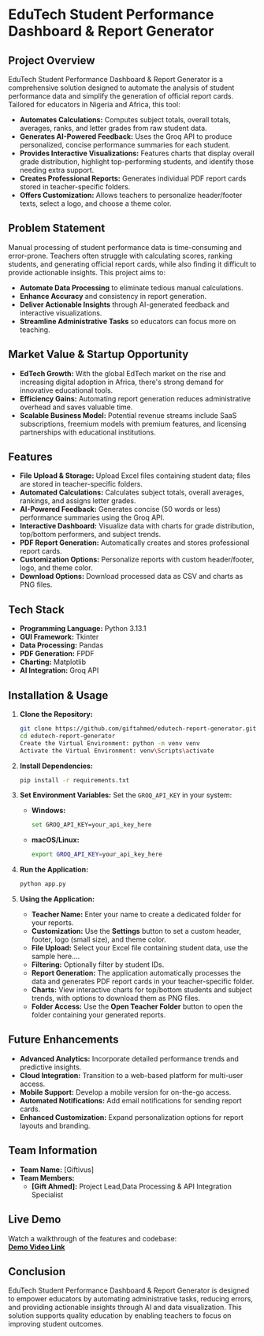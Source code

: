 # EduTech Student Performance Dashboard & Report Generator

## Project Overview

EduTech Student Performance Dashboard & Report Generator is a comprehensive solution designed to automate the analysis of student performance data and simplify the generation of official report cards. Tailored for educators in Nigeria and Africa, this tool:
- **Automates Calculations:** Computes subject totals, overall totals, averages, ranks, and letter grades from raw student data.
- **Generates AI-Powered Feedback:** Uses the Groq API to produce personalized, concise performance summaries for each student.
- **Provides Interactive Visualizations:** Features charts that display overall grade distribution, highlight top-performing students, and identify those needing extra support.
- **Creates Professional Reports:** Generates individual PDF report cards stored in teacher-specific folders.
- **Offers Customization:** Allows teachers to personalize header/footer texts, select a logo, and choose a theme color.

## Problem Statement

Manual processing of student performance data is time-consuming and error-prone. Teachers often struggle with calculating scores, ranking students, and generating official report cards, while also finding it difficult to provide actionable insights. This project aims to:
- **Automate Data Processing** to eliminate tedious manual calculations.
- **Enhance Accuracy** and consistency in report generation.
- **Deliver Actionable Insights** through AI-generated feedback and interactive visualizations.
- **Streamline Administrative Tasks** so educators can focus more on teaching.

## Market Value & Startup Opportunity

- **EdTech Growth:** With the global EdTech market on the rise and increasing digital adoption in Africa, there's strong demand for innovative educational tools.
- **Efficiency Gains:** Automating report generation reduces administrative overhead and saves valuable time.
- **Scalable Business Model:** Potential revenue streams include SaaS subscriptions, freemium models with premium features, and licensing partnerships with educational institutions.

## Features

- **File Upload & Storage:** Upload Excel files containing student data; files are stored in teacher-specific folders.
- **Automated Calculations:** Calculates subject totals, overall averages, rankings, and assigns letter grades.
- **AI-Powered Feedback:** Generates concise (50 words or less) performance summaries using the Groq API.
- **Interactive Dashboard:** Visualize data with charts for grade distribution, top/bottom performers, and subject trends.
- **PDF Report Generation:** Automatically creates and stores professional report cards.
- **Customization Options:** Personalize reports with custom header/footer, logo, and theme color.
- **Download Options:** Download processed data as CSV and charts as PNG files.

## Tech Stack

- **Programming Language:** Python 3.13.1
- **GUI Framework:** Tkinter
- **Data Processing:** Pandas
- **PDF Generation:** FPDF
- **Charting:** Matplotlib
- **AI Integration:** Groq API

## Installation & Usage

1. **Clone the Repository:**
   ```bash
   git clone https://github.com/giftahmed/edutech-report-generator.git
   cd edutech-report-generator
   Create the Virtual Environment: python -m venv venv
   Activate the Virtual Environment: venv\Scripts\activate
   ```

2. **Install Dependencies:**
   ```bash
   pip install -r requirements.txt
   ```
3. **Set Environment Variables:**
   Set the `GROQ_API_KEY` in your system:
   - **Windows:**  
     ```bash
     set GROQ_API_KEY=your_api_key_here
     ```
   - **macOS/Linux:**  
     ```bash
     export GROQ_API_KEY=your_api_key_here
     ```

4. **Run the Application:**
   ```bash
   python app.py
   ```


5. **Using the Application:**
   - **Teacher Name:** Enter your name to create a dedicated folder for your reports.
   - **Customization:** Use the **Settings** button to set a custom header, footer, logo (small size), and theme color.
   - **File Upload:** Select your Excel file containing student data, use the sample here....
   - **Filtering:** Optionally filter by student IDs.
   - **Report Generation:** The application automatically processes the data and generates PDF report cards in your teacher-specific folder.
   - **Charts:** View interactive charts for top/bottom students and subject trends, with options to download them as PNG files.
   - **Folder Access:** Use the **Open Teacher Folder** button to open the folder containing your generated reports.

## Future Enhancements

- **Advanced Analytics:** Incorporate detailed performance trends and predictive insights.
- **Cloud Integration:** Transition to a web-based platform for multi-user access.
- **Mobile Support:** Develop a mobile version for on-the-go access.
- **Automated Notifications:** Add email notifications for sending report cards.
- **Enhanced Customization:** Expand personalization options for report layouts and branding.

## Team Information

- **Team Name:** [Giftivus]
- **Team Members:**
  - **[Gift Ahmed]:** Project Lead,Data Processing & API Integration Specialist

## Live Demo
Watch a walkthrough of the features and codebase:  
**[Demo Video Link](https://youtu.be/UD8neANL5W8)**

## Conclusion

EduTech Student Performance Dashboard & Report Generator is designed to empower educators by automating administrative tasks, reducing errors, and providing actionable insights through AI and data visualization. This solution supports quality education by enabling teachers to focus on improving student outcomes. 

